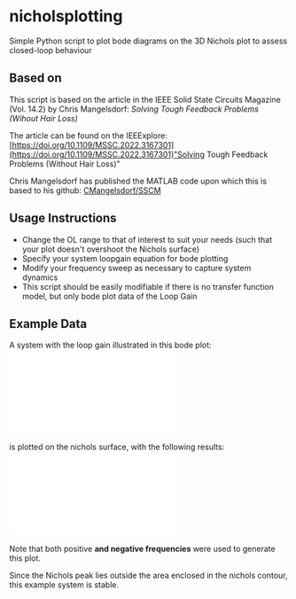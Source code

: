 # nicholsplotting
Simple Python script to plot bode diagrams on the 3D Nichols plot to assess closed-loop behaviour

## Based on
This script is based on the article in the IEEE Solid State Circuits Magazine (Vol. 14.2) by Chris Mangelsdorf: *Solving Tough Feedback Problems (Wihout Hair Loss)*

The article can be found on the IEEExplore: [https://doi.org/10.1109/MSSC.2022.3167301](https://doi.org/10.1109/MSSC.2022.3167301)"Solving Tough Feedback Problems (Without Hair Loss)"

Chris Mangelsdorf has published the MATLAB code upon which this is based to his github: [CMangelsdorf/SSCM](https://github.com/CMangelsdorf/SSCM/tree/main/SSCM/Spring_2022/Matlab)

## Usage Instructions

- Change the OL range to that of interest to suit your needs (such that your plot doesn't overshoot the Nichols surface)
- Specify your system loopgain equation for bode plotting
- Modify your frequency sweep as necessary to capture system dynamics
- This script should be easily modifiable if there is no transfer function model, but only bode plot data of the Loop Gain

## Example Data
A system with the loop gain illustrated in this bode plot:
![Example Bode Plot](/example_bodeplot.pdf)

is plotted on the nichols surface, with the following results:
![Example Nichols Plot](/example_nicholsplot.pdf)

Note that both positive __and negative frequencies__ were used to generate this plot.

Since the Nichols peak lies outside the area enclosed in the nichols contour, this example system is stable.